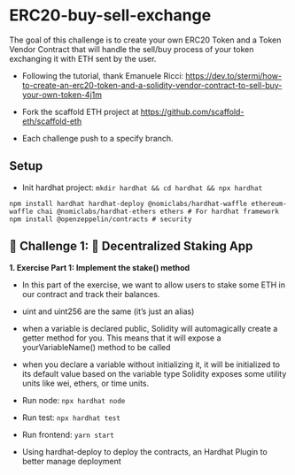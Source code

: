 # ERC20-buy-sell-exchange
The goal of this challenge is to create your own ERC20 Token and a Token Vendor Contract that will handle the sell/buy process of your token exchanging it with ETH sent by the user.

- Following the tutorial, thank Emanuele Ricci: https://dev.to/stermi/how-to-create-an-erc20-token-and-a-solidity-vendor-contract-to-sell-buy-your-own-token-4j1m

- Fork the scaffold ETH project at https://github.com/scaffold-eth/scaffold-eth  

- Each challenge push to a specify branch.  

## Setup
- Init hardhat project: `mkdir hardhat && cd hardhat && npx hardhat`

```
npm install hardhat hardhat-deploy @nomiclabs/hardhat-waffle ethereum-waffle chai @nomiclabs/hardhat-ethers ethers # For hardhat framework
npm install @openzeppelin/contracts # security 
```

  
## 🚩 Challenge 1: 🥩 Decentralized Staking App
**1. Exercise Part 1: Implement the stake() method**
- In this part of the exercise, we want to allow users to stake some ETH in our contract and track their balances.  
- uint and uint256 are the same (it’s just an alias)  
- when a variable is declared public, Solidity will automagically create a getter method for you. This means that it will expose a yourVariableName() method to be called   
- when you declare a variable without initializing it, it will be initialized to its default value based on the variable type
Solidity exposes some utility units like wei, ethers, or time units.  

- Run node: `npx hardhat node`  
- Run test: `npx hardhat test`  
- Run frontend: `yarn start`  
- Using hardhat-deploy to deploy the contracts, an Hardhat Plugin to better manage deployment